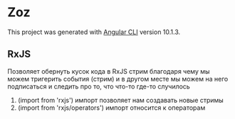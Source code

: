 # Zoz

This project was generated with [Angular CLI](https://github.com/angular/angular-cli) version 10.1.3.

## RxJS

Позволяет обернуть кусок кода в RxJS стрим благодаря чему мы можем тригерить события (стрим) и в другом месте мы можем на него подписаться и следить про то, что что-то где-то случилось

1. (import from 'rxjs') импорт позволяет нам создавать новые стримы
2. (import from 'rxjs/operators') импорт относится к операторам
